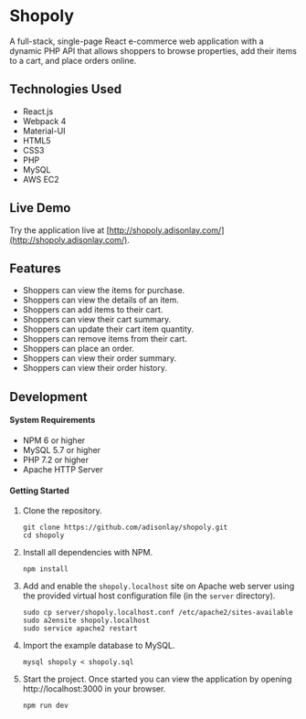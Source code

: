 # Shopoly

A full-stack, single-page React e-commerce web application with a dynamic PHP API that allows shoppers to browse properties, add their items to a cart, and place orders online.

## Technologies Used
- React.js
- Webpack 4
- Material-UI
- HTML5
- CSS3
- PHP
- MySQL
- AWS EC2

## Live Demo
Try the application live at [http://shopoly.adisonlay.com/](http://shopoly.adisonlay.com/).

## Features
- Shoppers can view the items for purchase.
- Shoppers can view the details of an item.
- Shoppers can add items to their cart.
- Shoppers can view their cart summary.
- Shoppers can update their cart item quantity.
- Shoppers can remove items from their cart.
- Shoppers can place an order.
- Shoppers can view their order summary.
- Shoppers can view their order history.

## Development
#### System Requirements
- NPM 6 or higher
- MySQL 5.7 or higher
- PHP 7.2 or higher
- Apache HTTP Server

#### Getting Started
1. Clone the repository.
    ```shell
    git clone https://github.com/adisonlay/shopoly.git
    cd shopoly
    ```

1. Install all dependencies with NPM.
    ```shell
    npm install
    ```

1. Add and enable the `shopoly.localhost` site on Apache web server using the provided virtual host configuration file (in the `server` directory).
    ```shell
    sudo cp server/shopoly.localhost.conf /etc/apache2/sites-available
    sudo a2ensite shopoly.localhost
    sudo service apache2 restart
    ```

1. Import the example database to MySQL.
    ```shell
    mysql shopoly < shopoly.sql
    ```

1. Start the project. Once started you can view the application by opening http://localhost:3000 in your browser.
    ```shell
    npm run dev
    ```
